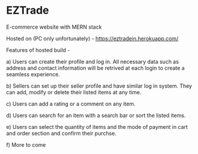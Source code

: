 # EZTrade
E-commerce website with MERN stack

Hosted on (PC only unfortunately) - https://eztradein.herokuapp.com/

Features of hosted build -

a) Users can create their profile and log in. All necessary data such as address and contact information will be retrived at each login to create a seamless experience.

b) Sellers can set up their seller profile and have similar log in system. They can add, modify or delete their listed items at any time.

c) Users can add a rating or a comment on any item.

d) Users can search for an item with a search bar or sort the listed items.

e) Users can select the quantity of items and the mode of payment in cart and order section and confirm their purchse.

f) More to come


